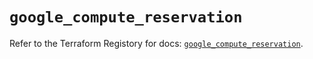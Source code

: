 # `google_compute_reservation`

Refer to the Terraform Registory for docs: [`google_compute_reservation`](https://registry.terraform.io/providers/hashicorp/google/5.21.0/docs/resources/compute_reservation).
